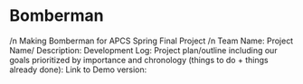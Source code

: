 # Bomberman
/n Making Bomberman for APCS Spring Final Project
/n Team Name:
Project Name/ Description:
Development Log:
Project plan/outline including our goals prioritized by importance
and chronology (things to do + things already done):
Link to Demo version:
